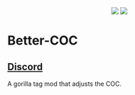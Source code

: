 <div align="center">
 <a href="https://github.com/sevisadev/Better-COC/releases/latest">
 <img src="https://img.shields.io/github/downloads/sevisadev/Better-COC/total?label=Downloads&style=flat-square"<img></a>
 <a href="https://discord.gg/Fjwnh4ygPZ">
 <img src="https://img.shields.io/discord/1074928203820441610?label=Discord&style=flat-square"</img></a>
</div>

# Better-COC
## [Discord](https://discord.gg/Fjwnh4ygPZ)
A gorilla tag mod that adjusts the COC.

